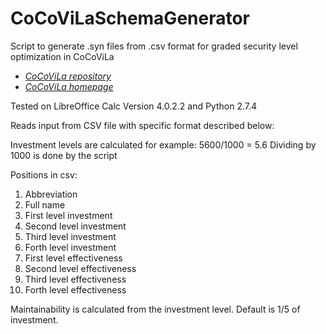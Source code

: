 CoCoViLaSchemaGenerator
=======================

Script to generate .syn files from .csv format for graded security level optimization in CoCoViLa 

 * *[CoCoViLa repository](http://sourceforge.net/projects/cocovila/)*
 * *[CoCoViLa homepage](http://www.cs.ioc.ee/cocovila/)*


Tested on LibreOffice Calc Version 4.0.2.2 and Python 2.7.4

Reads input from CSV file with specific format described below:

Investment levels are calculated for example: 5600/1000 = 5.6
Dividing by 1000 is done by the script

Positions in csv:

1.  Abbreviation
2.  Full name
3.  First level investment
4.  Second level investment
5.  Third level investment
6.  Forth level investment
7.  First level effectiveness
8.  Second level effectiveness
9.  Third level effectiveness
10.  Forth level effectiveness

Maintainability is calculated from the investment level. Default is 1/5 of investment.
